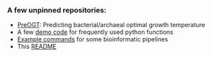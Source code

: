### A few unpinned repositories:

+ [PreOGT](https://github.com/songweizhi/PreOGT): Predicting bacterial/archaeal optimal growth temperature
+ A few [demo code](https://github.com/songweizhi/BioSAK/tree/master/My_Python_scripts) for frequently used python functions 
+ [Example commands](https://github.com/songweizhi/Katana_cmds) for some bioinformatic pipelines 
+ This [README](https://github.com/songweizhi/songweizhi)

